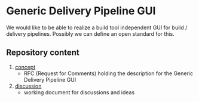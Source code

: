 # Generic Delivery Pipeline GUI

We would like to be able to realize a build tool independent GUI for build / delivery pipelines.
Possibly we can define an open standard for this.

## Repository content

1. [concept](concept.md)
   * RFC (Request for Comments) holding the description for the Generic Delivery Pipeline GUI
2. [discussion](discussion.md)
   * working document for discussions and ideas
